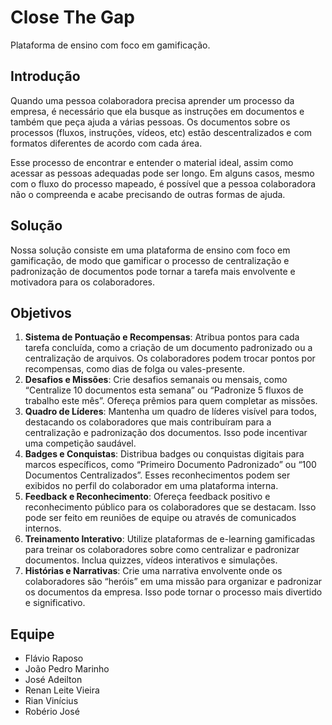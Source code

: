 # Close The Gap

Plataforma de ensino com foco em gamificação.

## Introdução

Quando uma pessoa colaboradora precisa aprender um processo da empresa, é necessário que ela busque as instruções em 
documentos e também que peça ajuda a várias pessoas. Os documentos sobre os processos (fluxos, instruções, vídeos, etc) estão descentralizados e com formatos diferentes de acordo com cada área. 

Esse processo de encontrar e entender o material ideal, assim como acessar as pessoas adequadas pode ser longo. Em alguns casos, mesmo com o fluxo do processo mapeado, é possível que a pessoa colaboradora não o compreenda e acabe precisando de outras formas de ajuda.

## Solução

Nossa solução consiste em uma plataforma de ensino com foco em gamificação, de modo que gamificar o processo de centralização e padronização de documentos pode tornar a tarefa mais envolvente e motivadora para os colaboradores.

## Objetivos

1. **Sistema de Pontuação e Recompensas**: Atribua pontos para cada tarefa concluída, como a criação de um documento padronizado ou a centralização de arquivos. Os colaboradores podem trocar pontos por recompensas, como dias de folga ou vales-presente.
2. **Desafios e Missões**: Crie desafios semanais ou mensais, como “Centralize 10 documentos esta semana” ou “Padronize 5 fluxos de trabalho este mês”. Ofereça prêmios para quem completar as missões.
3. **Quadro de Líderes**: Mantenha um quadro de líderes visível para todos, destacando os colaboradores que mais contribuíram para a centralização e padronização dos documentos. Isso pode incentivar uma competição saudável.
4. **Badges e Conquistas**: Distribua badges ou conquistas digitais para marcos específicos, como “Primeiro Documento Padronizado” ou “100 Documentos Centralizados”. Esses reconhecimentos podem ser exibidos no perfil do 
colaborador em uma plataforma interna.
5. **Feedback e Reconhecimento**: Ofereça feedback positivo e reconhecimento público para os colaboradores que se destacam. Isso pode ser feito em reuniões de equipe ou através de comunicados internos.
6. **Treinamento Interativo**: Utilize plataformas de e-learning gamificadas para treinar os colaboradores sobre como centralizar e padronizar documentos. Inclua quizzes, vídeos interativos e simulações.
7. **Histórias e Narrativas**: Crie uma narrativa envolvente onde os colaboradores são “heróis” em uma missão para organizar e padronizar os documentos da empresa. Isso pode tornar o processo mais divertido e significativo.

## Equipe

- Flávio Raposo
- João Pedro Marinho
- José Adeilton
- Renan Leite Vieira
- Rian Vinícius
- Robério José